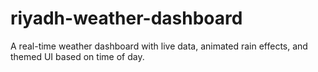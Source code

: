 # riyadh-weather-dashboard
A real-time weather dashboard with live data, animated rain effects, and themed UI based on time of day.
